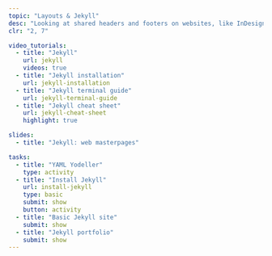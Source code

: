 ```yaml
---
topic: "Layouts & Jekyll"
desc: "Looking at shared headers and footers on websites, like InDesign master pages, using the Jekyll site generator."
clr: "2, 7"

video_tutorials:
  - title: "Jekyll"
    url: jekyll
    videos: true
  - title: "Jekyll installation"
    url: jekyll-installation
  - title: "Jekyll terminal guide"
    url: jekyll-terminal-guide
  - title: "Jekyll cheat sheet"
    url: jekyll-cheat-sheet
    highlight: true

slides:
  - title: "Jekyll: web masterpages"

tasks:
  - title: "YAML Yodeller"
    type: activity
  - title: "Install Jekyll"
    url: install-jekyll
    type: basic
    submit: show
    button: activity
  - title: "Basic Jekyll site"
    submit: show
  - title: "Jekyll portfolio"
    submit: show
---
```

